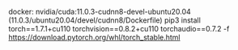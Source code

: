 docker: nvidia/cuda:11.0.3-cudnn8-devel-ubuntu20.04 (11.0.3/ubuntu20.04/devel/cudnn8/Dockerfile)
pip3 install torch==1.7.1+cu110 torchvision==0.8.2+cu110 torchaudio==0.7.2 -f https://download.pytorch.org/whl/torch_stable.html